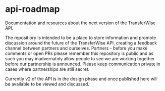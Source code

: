 # api-roadmap
Documentation and resources about the next version of the TransferWise API.

The repositiory is intended to be a place to store information and promote discussion around the future of the TransferWise API, creating a feedback channel between partners and ourselves. Partners - before you make comments or open PRs please remember this repository is public and as such you may inadvernatnly allow people to see we are working together before our partnership is announced. Please keep communication private in cases where partnerships are still secret.

Currently v2 of the API is in the design phase and once published here will be available to be viewed and discussed.
